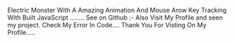 Electric Monster With A  Amazing Animation  And Mouse Arow Key Tracking With Built JavaScript ........ 
See on Github :-
Also Visit My Profile and seen my project. Check My Error In Code....
Thank You For Visting On My Profile.....
